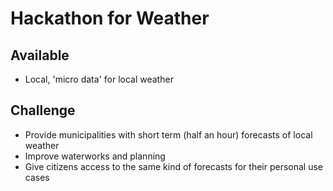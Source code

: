 # Hackathon for Weather

## Available

- Local, 'micro data' for local weather

## Challenge

- Provide municipalities with short term (half an hour) forecasts of local weather
- Improve waterworks and planning
- Give citizens access to the same kind of forecasts for their personal use cases
